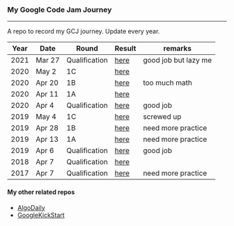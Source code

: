 ### My Google Code Jam Journey

---

A repo to record my GCJ journey. Update every year.

| Year | Date   | Round         | Result                                | remarks              |
| ---- | ------ | ------------- | ------------------------------------- | -------------------- |
| 2021 | Mar 27 | Qualification | [here](/2021/qualification/result.md) | good job but lazy me |
| 2020 | May 2  | 1C            | [here](/2020/1c/result.md)            |                      |
| 2020 | Apr 20 | 1B            | [here](/2020/1b/result.md)            | too much math        |
| 2020 | Apr 11 | 1A            | [here](/2020/1a/result.md)            |                      |
| 2020 | Apr 4  | Qualification | [here](/2020/qualification/result.md) | good job             |
| 2019 | May 4  | 1C            | [here](/2019/1c/result.md)            | screwed up           |
| 2019 | Apr 28 | 1B            | [here](/2019/1b/result.md)            | need more practice   |
| 2019 | Apr 13 | 1A            | [here](/2019/1a/result.md)            | need more practice   |
| 2019 | Apr 6  | Qualification | [here](/2019/qualification/result.md) | good job             |
| 2018 | Apr 7  | Qualification | [here](/2018/result.md)               |                      |
| 2017 | Apr 7  | Qualification | [here](/2017/result.md)               | need more practice   |

#### My other related repos

-   [AlgoDaily](https://github.com/calvinchankf/AlgoDaily)
-   [GoogleKickStart](https://github.com/calvinchankf/GoogleKickStart)
